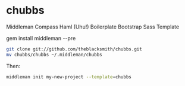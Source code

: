 chubbs
======

Middleman Compass Haml (Uhu!) Boilerplate Bootstrap Sass Template

gem install middleman --pre

```bash
git clone git://github.com/theblacksmith/chubbs.git
mv chubbs/chubbs ~/.middleman/chubbs
```

Then:

```bash
middleman init my-new-project --template=chubbs
```

